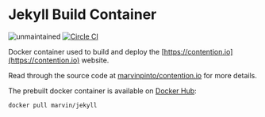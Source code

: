 # Jekyll Build Container

![unmaintained](http://img.shields.io/badge/status-unmaintained-red.png)
[![Circle CI](https://circleci.com/gh/marvinpinto/docker-jekyll.svg?style=svg)](https://circleci.com/gh/marvinpinto/docker-jekyll)

Docker container used to build and deploy the
[https://contention.io](https://contention.io) website.

Read through the source code at
[marvinpinto/contention.io](https://github.com/marvinpinto/contention.io) for
more details.

The prebuilt docker container is available on [Docker Hub](https://registry.hub.docker.com/u/marvin/jekyll):

```bash
docker pull marvin/jekyll
```
